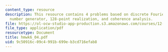 ```yaml
---
content_type: resource
description: This resource contains 4 problems based on discrete Fourier series, random
  number generator, 128-point realization, and coherence analysis.
file: https://ol-ocw-studio-app-production.s3.amazonaws.com/courses/12-864-inference-from-data-and-models-spring-2005/9c50916c09c4991b699eb3cd716efab8_hmwk6_04.pdf
file_type: application/pdf
resourcetype: Document
title: hmwk6_04.pdf
uid: 9c50916c-09c4-991b-699e-b3cd716efab8
---
```

